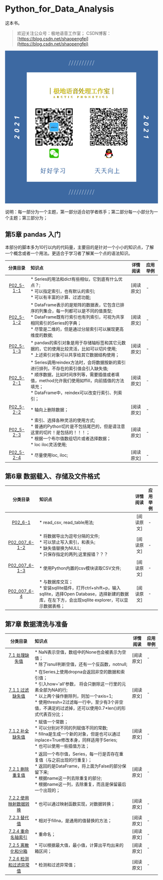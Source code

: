# Python_for_Data_Analysis
这本书。
> 欢迎关注公众号：极地语音工作室；
> CSDN博客：[https://blog.csdn.net/shaopengfei](https://blog.csdn.net/shaopengfei)  

![效果](res/IMG_0167.PNG)

说明：每一部分为一个主题，第一部分适合初学者练手；第二部分每一小部分为一个主题；第三部分为；  



## 第5章 pandas 入门
本部分的脚本多为10行以内的代码量，主要目的是针对一个小小的知识点，了解一个概念或者一个用法。更适合于学习者了解某一个点的语法知识。   


| 分类目录  | 知识点 | 详情阅读 | 应用举例 |  
| :----------: | :------------- | :---------: | :------------- | 
|  [P02_5-1-1](Chap05/p02_5-1-1_series.py) | * Series的用法和dict有些相似，它到底有什么优点？; <br>* 可以指定索引，也有默认的索引;   <br>* 可以有丰富的计算、过滤功能; <br> | [阅读原文] | - |  
|  [P02_5-1-2](Part-02/P02_007_Python_for_Data_Analysis/Chap05/p02_5-1-2_DataFrame.py) | * DataFrame表示的是矩阵的数据表，它包含已排序的列集合，每一列都可以是不同的值类型; <br>* DataFrame既有行索引也有列索引，可视为共享相同索引的Series的字典；  <br>* 尽管是二维的，但是通过分层索引可以展现更高维度的数据; <br> | [阅读原文] | - | 
|  [P02_5-1-3](Part-02/P02_007_Python_for_Data_Analysis/Chap05/p02_5-1-3_index_object.py) | * pandas的索引对象是用于存储轴标签和其它元数据的，它的使用比较灵活，比如可以切片使用; <br>* 上述索引对象可以共享给其它数据结构使用；  | [阅读原文] | - |
|  [P02_5-2-1](Part-02/P02_007_Python_for_Data_Analysis/Chap05/p02_5-2-1_rebuild_index.py) | * Series调用reindex方法时，会将数据按新的索引进行排列，不存在的索引值会引入缺失值; <br>* 顺序数据，比如时间序列等，需要插值或者填值，method允许我们使用如ffill，向前插值的方法填充； <br>* DataFrame中，reindex可以改变行索引、列索引；  | [阅读原文] | - |
|  [P02_5-2-2](Part-02/P02_007_Python_for_Data_Analysis/Chap05/p02_5-2-2_drop_items.py) | * 轴向上删除数据；  | [阅读原文] | - |
|  [P02_5-2-3](Part-02/P02_007_Python_for_Data_Analysis/Chap05/p02_5-2-3_index_select_filter.py) | * 索引、选择各种灵活的使用方式; <br>* 普通的Python切片是不包括尾巴的，但是请注意这里的切片！是包括的！！！； <br>* 根据一个布尔值数组切片或者选择数据；<br>* loc iloc灵活使用;  | [阅读原文] | - |
|  [P02_5-2-4](Part-02/P02_007_Python_for_Data_Analysis/Chap05/p02_5-2-4_integer_index.py) | * 尽量使用loc, iloc;  | [阅读原文] | - |



## 第6章 数据载入、存储及文件格式

| 分类目录  | 知识点 | 详情阅读 | 应用举例 |  
| :----------: | :------------- | :---------: | :------------- | 
|  [P02_6-1](Part-02/P02_007_Python_for_Data_Analysis/Chap06/p02_6-1-0_read_write_txt.py) | * read_csv, read_table用法; <br> | [阅读原文] | - |  
|  [P02_007_6-1-2](Part-02/P02_007_Python_for_Data_Analysis/Chap06/p02_007_6-1-2_write_to_csv.py) | * 将数据导出为逗号分隔的文件;  <br>* 可以禁止写入索引，和表头; <br>* 缺失值替换为NULL; <br>* 只保存指定的两列;这里报错？？？| [阅读原文] | - |
|  [P02_007_6-1-3](Part-02/P02_007_Python_for_Data_Analysis/Chap06/p02_007_6-1-3_use_split_csv.py) | * 使用Python内置的csv模块读取CSV文件; | [阅读原文] | - |
|  [P02_007_6-4](Chap06/p02_007_6-4_query_database.py) | * 与数据库交互；<br>* 安装sqllite插件，打开ctrl+shift+p，输入sqllite，选择Open Database，选择新建的数据库，在左下方，会出现sqllite explorer，可以显示数据表格； | [阅读原文] | - |


## 第7章 数据清洗与准备
| 分类目录  | 知识点 | 详情阅读 | 应用举例 |  
| :-----------: | :------------- | :---------: | :------------- | 
|  [7.1 处理缺失值](Chap07/p02_007_7-1-0_about_null_value.py) | * NaN表示空值，数组中的None也会被表示为空值；<br> * 除了isnull判断空值，还有一个反函数，notnull; | [阅读原文] | - |
|  [7.1.1 过滤缺失值](Chap07/p02_007_7-1-1_filter_null_values.py) | * 在Series上使用dropna会返回非空的数据和索引值；<br> * 引入how='all'参数， 将会只删除这一行里的元素全部为NA的行; <br> * 以上两个操作删除列，则加一个axis=1; <br> * 使用thresh=2过滤每一行中，至少有3个非空值，不满足的过滤掉，还可以使用0.7*len()的形式代表百分比； | [阅读原文] | - |
|  [7.1.2 补全缺失值](Chap07/p02_007_7-1-2_complete_null_values.py) | * 赋值一个常数；<br> * 可以分别对不同的列赋值不同的常数; <br> * fillna是生成一个新的对象，但是也可以通过inplace=True修改本身，同样适用于Series; <br> * 也可以使用一些插值方法； | [阅读原文] | - |
|  [7.2.1 删除重复值](Chap07/p02_007_7-2-1_drop_duplicate_values.py) | * 返回一个布尔值，Series，每一行是否存在重复值（与之前出现的行重复）；<br> * 返回的是DataFrame，将上面为False的部分保留下来; <br> * 根据name这一列去除重复的部分; <br> * 根据name这一列，去除重复，而且是保留最后一个出现的； | [阅读原文] | - |
|  [7.2.2 使用映射数据转换](Chap07/p02_007_7-2-2_trans_data_with_map_dict_or_function.py) | * 也可以通过映射函数实现，对数据转换；<br> | [阅读原文] | - |
|  [7.2.3 替代值](Chap07/p02_007_7-2-3_replace_values.py) | * 相对于fillna，是通用的值替换的方法；<br> | [阅读原文] | - |
|  [7.2.4 重命名轴索引](Chap07/p02_007_7-2-4_rename_column_index.py) | * 重命名；<br> | [阅读原文] | - |
|  [7.2.5 离散化和分箱](Chap07/p02_007_7-2-5_discrete_cut_bins.py) | * 可以根据最大值，最小值，计算出平均出来的箱区间；<br> | [阅读原文] | - |
|  [7.2.6 检测和过滤异常值](Chap07/p02_007_7-2-6_detect_filter_unusual_values.py) | * 检测和过滤异常值；<br> | [阅读原文] | - |